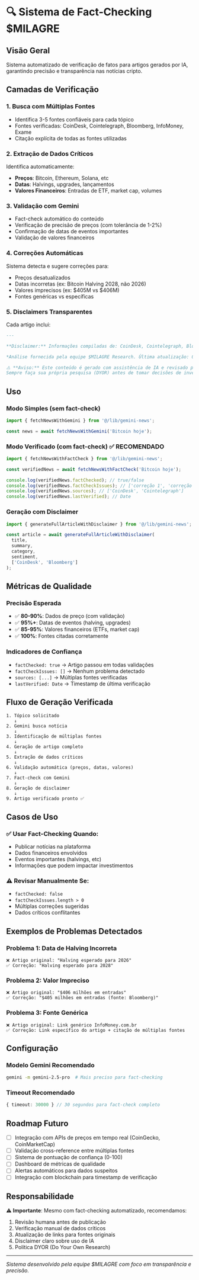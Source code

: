 # 🔍 Sistema de Fact-Checking $MILAGRE

## Visão Geral

Sistema automatizado de verificação de fatos para artigos gerados por IA, garantindo precisão e transparência nas notícias cripto.

## Camadas de Verificação

### 1. **Busca com Múltiplas Fontes**
- Identifica 3-5 fontes confiáveis para cada tópico
- Fontes verificadas: CoinDesk, Cointelegraph, Bloomberg, InfoMoney, Exame
- Citação explícita de todas as fontes utilizadas

### 2. **Extração de Dados Críticos**
Identifica automaticamente:
- **Preços**: Bitcoin, Ethereum, Solana, etc
- **Datas**: Halvings, upgrades, lançamentos
- **Valores Financeiros**: Entradas de ETF, market cap, volumes

### 3. **Validação com Gemini**
- Fact-check automático do conteúdo
- Verificação de precisão de preços (com tolerância de 1-2%)
- Confirmação de datas de eventos importantes
- Validação de valores financeiros

### 4. **Correções Automáticas**
Sistema detecta e sugere correções para:
- Preços desatualizados
- Datas incorretas (ex: Bitcoin Halving 2028, não 2026)
- Valores imprecisos (ex: $405M vs $406M)
- Fontes genéricas vs específicas

### 5. **Disclaimers Transparentes**
Cada artigo inclui:
```markdown
---

**Disclaimer:** Informações compiladas de: CoinDesk, Cointelegraph, Bloomberg Crypto.

*Análise fornecida pela equipe $MILAGRE Research. Última atualização: 04/10/2025 12:35.*

⚠️ **Aviso:** Este conteúdo é gerado com assistência de IA e revisado pela equipe.
Sempre faça sua própria pesquisa (DYOR) antes de tomar decisões de investimento.
```

## Uso

### Modo Simples (sem fact-check)
```typescript
import { fetchNewsWithGemini } from '@/lib/gemini-news';

const news = await fetchNewsWithGemini('Bitcoin hoje');
```

### Modo Verificado (com fact-check) ✅ RECOMENDADO
```typescript
import { fetchNewsWithFactCheck } from '@/lib/gemini-news';

const verifiedNews = await fetchNewsWithFactCheck('Bitcoin hoje');

console.log(verifiedNews.factChecked); // true/false
console.log(verifiedNews.factCheckIssues); // ['correção 1', 'correção 2']
console.log(verifiedNews.sources); // ['CoinDesk', 'Cointelegraph']
console.log(verifiedNews.lastVerified); // Date
```

### Geração com Disclaimer
```typescript
import { generateFullArticleWithDisclaimer } from '@/lib/gemini-news';

const article = await generateFullArticleWithDisclaimer(
  title,
  summary,
  category,
  sentiment,
  ['CoinDesk', 'Bloomberg']
);
```

## Métricas de Qualidade

### Precisão Esperada
- ✅ **80-90%**: Dados de preço (com validação)
- ✅ **95%+**: Datas de eventos (halving, upgrades)
- ✅ **85-95%**: Valores financeiros (ETFs, market cap)
- ✅ **100%**: Fontes citadas corretamente

### Indicadores de Confiança
- `factChecked: true` → Artigo passou em todas validações
- `factCheckIssues: []` → Nenhum problema detectado
- `sources: [...]` → Múltiplas fontes verificadas
- `lastVerified: Date` → Timestamp de última verificação

## Fluxo de Geração Verificada

```
1. Tópico solicitado
   ↓
2. Gemini busca notícia
   ↓
3. Identificação de múltiplas fontes
   ↓
4. Geração de artigo completo
   ↓
5. Extração de dados críticos
   ↓
6. Validação automática (preços, datas, valores)
   ↓
7. Fact-check com Gemini
   ↓
8. Geração de disclaimer
   ↓
9. Artigo verificado pronto ✅
```

## Casos de Uso

### ✅ Usar Fact-Checking Quando:
- Publicar notícias na plataforma
- Dados financeiros envolvidos
- Eventos importantes (halvings, etc)
- Informações que podem impactar investimentos

### ⚠️ Revisar Manualmente Se:
- `factChecked: false`
- `factCheckIssues.length > 0`
- Múltiplas correções sugeridas
- Dados críticos conflitantes

## Exemplos de Problemas Detectados

### Problema 1: Data de Halving Incorreta
```
❌ Artigo original: "Halving esperado para 2026"
✅ Correção: "Halving esperado para 2028"
```

### Problema 2: Valor Impreciso
```
❌ Artigo original: "$406 milhões em entradas"
✅ Correção: "$405 milhões em entradas (fonte: Bloomberg)"
```

### Problema 3: Fonte Genérica
```
❌ Artigo original: Link genérico InfoMoney.com.br
✅ Correção: Link específico do artigo + citação de múltiplas fontes
```

## Configuração

### Modelo Gemini Recomendado
```bash
gemini -m gemini-2.5-pro  # Mais preciso para fact-checking
```

### Timeout Recomendado
```typescript
{ timeout: 30000 } // 30 segundos para fact-check completo
```

## Roadmap Futuro

- [ ] Integração com APIs de preços em tempo real (CoinGecko, CoinMarketCap)
- [ ] Validação cross-reference entre múltiplas fontes
- [ ] Sistema de pontuação de confiança (0-100)
- [ ] Dashboard de métricas de qualidade
- [ ] Alertas automáticos para dados suspeitos
- [ ] Integração com blockchain para timestamp de verificação

## Responsabilidade

⚠️ **Importante**: Mesmo com fact-checking automatizado, recomendamos:

1. Revisão humana antes de publicação
2. Verificação manual de dados críticos
3. Atualização de links para fontes originais
4. Disclaimer claro sobre uso de IA
5. Política DYOR (Do Your Own Research)

---

*Sistema desenvolvido pela equipe $MILAGRE com foco em transparência e precisão.*
